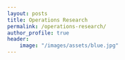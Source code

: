 ```yaml
---
layout: posts
title: Operations Research
permalink: /operations-research/
author_profile: true
header:
    image: "/images/assets/blue.jpg"
---
```

